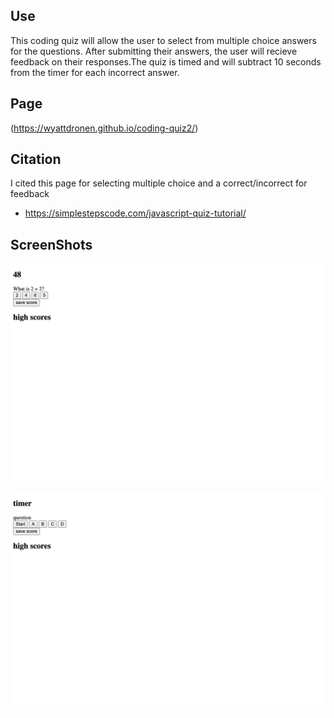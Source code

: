 
## Use
This coding quiz will allow the user to select from multiple choice answers for the questions. After submitting their answers, the user will recieve feedback on their responses.The quiz is timed and will subtract 10 seconds from the timer for each incorrect answer.

## Page 
(https://wyattdronen.github.io/coding-quiz2/)

## Citation
I cited this page for selecting multiple choice and a correct/incorrect for feedback
* https://simplestepscode.com/javascript-quiz-tutorial/

## ScreenShots

![Alt text](./assets/images/quiz1.jpg?raw=true "screenshot")

![Alt text](./assets/images/quiz2.jpg?raw=true "screenshot")

